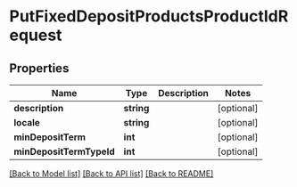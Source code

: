 # PutFixedDepositProductsProductIdRequest

## Properties
Name | Type | Description | Notes
------------ | ------------- | ------------- | -------------
**description** | **string** |  | [optional] 
**locale** | **string** |  | [optional] 
**minDepositTerm** | **int** |  | [optional] 
**minDepositTermTypeId** | **int** |  | [optional] 

[[Back to Model list]](../../README.md#documentation-for-models) [[Back to API list]](../../README.md#documentation-for-api-endpoints) [[Back to README]](../../README.md)

